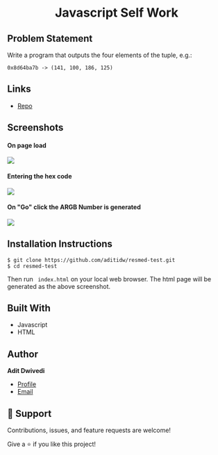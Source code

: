 <h1 align="center"> Javascript Self Work </h1>

## Problem Statement

Write a program that outputs the four elements of the tuple, e.g.:

```
0x8d64ba7b -> (141, 100, 186, 125)
```

## Links

- [Repo](https://github.com/aditidw/resmed-test.git)

## Screenshots

#### On page load
![](https://github.com/aditidw/resmed-test/blob/main/Screenshot%202021-08-12%20at%2013.41.25.png)

#### Entering the hex code
![](https://github.com/aditidw/resmed-test/blob/main/Screenshot%202021-08-12%20at%2013.41.49.png)

#### On "Go" click the ARGB Number is generated
![](https://github.com/aditidw/resmed-test/blob/main/Screenshot%202021-08-12%20at%2013.42.04.png)

## Installation Instructions

```
$ git clone https://github.com/aditidw/resmed-test.git
$ cd resmed-test
```

Then run ``` index.html``` on your local web browser. The html page will be generated as the above screenshot. 

## Built With

- Javascript
- HTML

## Author

**Adit Dwivedi**

- [Profile](https://github.com/aditidw "Aditi Dwivedi")
- [Email](mailto:addoo96@gmail.com.com?subject=Hi "Hi!")

## 🤝 Support

Contributions, issues, and feature requests are welcome!

Give a ⭐️ if you like this project!
